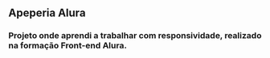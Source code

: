 ## Apeperia Alura
### Projeto onde aprendi a trabalhar com responsividade, realizado na formação Front-end Alura.
